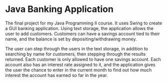 # Java Banking Application

The final project for my Java Programming II course. It uses Swing to create a GUI banking application. Using text storage, the application allows the user to add customers. Customers can have a savings account tied to their name, and the balance is set by depositing/withdrawing money.

The user can step through the users in the text storage, in addition to searching by name for customers, then stepping through the results returned. Each customer is only allowed to have one savings account. Each account also has an interest rate assigned to it, and the application gives the user the chance to enter in the current month to find out how much interest the account has earned so far in the year.